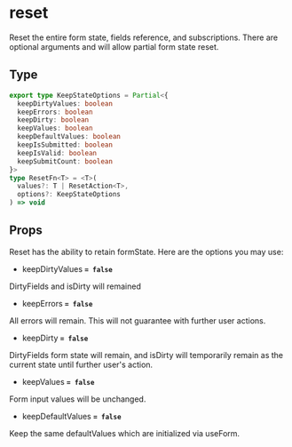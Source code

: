 # reset

Reset the entire form state, fields reference, and subscriptions. There are optional arguments and will allow partial form state reset.

## Type

```ts
export type KeepStateOptions = Partial<{
  keepDirtyValues: boolean
  keepErrors: boolean
  keepDirty: boolean
  keepValues: boolean
  keepDefaultValues: boolean
  keepIsSubmitted: boolean
  keepIsValid: boolean
  keepSubmitCount: boolean
}>
type ResetFn<T> = <T>(
  values?: T | ResetAction<T>,
  options?: KeepStateOptions
) => void
```

## Props

Reset has the ability to retain formState. Here are the options you may use:

- keepDirtyValues **`= false`**

DirtyFields and isDirty will remained

- keepErrors **`= false`**

All errors will remain. This will not guarantee with further user actions.

- keepDirty **`= false`**

DirtyFields form state will remain, and isDirty will temporarily remain as the current state until further user's action.

- keepValues **`= false`**

Form input values will be unchanged.

- keepDefaultValues **`= false`**

Keep the same defaultValues which are initialized via useForm.
